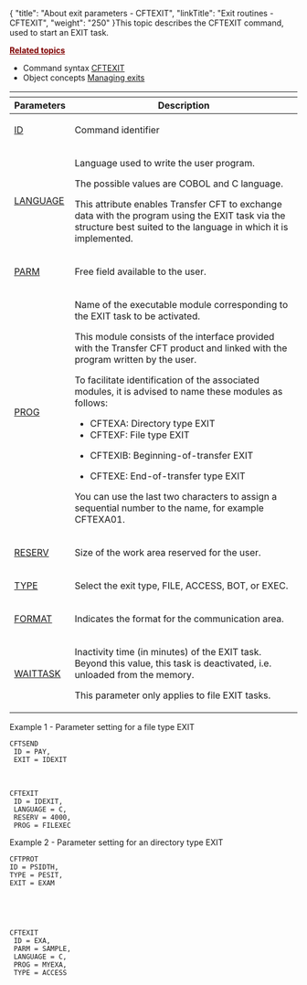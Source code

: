 {
    "title": "About exit parameters - CFTEXIT",
    "linkTitle": "Exit routines - CFTEXIT",
    "weight": "250"
}<span id="Activating_an_exit_command_line"></span>This topic describes the
CFTEXIT command, used to start an EXIT task.

<span style="color: #800000;font-weight: bold;text-decoration: underline;">Related
topics</span>

-   Command syntax
    [CFTEXIT](../../../command_summary#CFTEXIT)
-   Object concepts
    [Managing exits](../../../../app_integration_intro/managing_exits)

<table>
         
         
         
   
   <th>
      <tr>
<th>Parameters         </th>
<th>Description         </th>
      </tr>
   </thead>
   <tbody>
      <tr>
         <td><p><a href="../../../command_summary/parameter_intro/id">ID</a></p>         </td>
         <td><p>Command identifier</p>         </td>
      </tr>
      <tr>
         <td><p><a href="../../../command_summary/parameter_intro/language">LANGUAGE</a></p>         </td>
         <td><p>Language used to write the user program.</p>
<p>The possible values are COBOL and C language.</p>
<p>This attribute enables Transfer CFT to exchange data with
the program using the EXIT task via the structure best suited to the language
in which it is implemented.</p>         </td>
      </tr>
      <tr>
         <td><p><a href="../../../command_summary/parameter_intro/parm">PARM</a> </p>         </td>
         <td><p>Free field available to the user.</p>         </td>
      </tr>
      <tr>
         <td><p><a href="../../../command_summary/parameter_intro/prog">PROG</a></p>         </td>
         <td><p>Name of the executable module corresponding to the EXIT
task to be activated.</p>
<p>This module consists of the interface provided with the
Transfer CFT product and linked with the program written by the user.</p>
<p>To facilitate identification of the associated
modules, it is advised to name these modules as follows:</p>
<ul>
<li>CFTEXA:
Directory type EXIT</li>
<li>CFTEXF:
File type EXIT</li>
<li><p>CFTEXIB: Beginning-of-transfer EXIT</p></li>
<li>CFTEXE:
End-of-transfer type EXIT</li>
</ul>
<p>You can use the last two characters to assign a sequential
number to the name, for example CFTEXA01.</p>         </td>
      </tr>
      <tr>
         <td><p><a href="../../../command_summary/parameter_intro/reserv">RESERV</a></p>         </td>
         <td><p>Size of the work area reserved for the user.</p>         </td>
      </tr>
      <tr>
         <td><p><a href="../../../command_summary/parameter_intro/type">TYPE</a></p>         </td>
         <td><p>Select the exit type, FILE, ACCESS, BOT, or EXEC.</p>         </td>
      </tr>
      <tr>
         <td><p><a href="../../../command_summary/parameter_intro/format">FORMAT</a></p>         </td>
         <td><p>Indicates the format for the communication area.</p>         </td>
      </tr>
      <tr>
         <td><p><a href="../../../command_summary/parameter_intro/waittask">WAITTASK</a></p>         </td>
         <td><p>Inactivity time (in minutes) of the EXIT task. Beyond this
value, this task is deactivated, i.e. unloaded from the memory.</p>
<p>This parameter only applies to file EXIT tasks.</p>         </td>
      </tr>
   </tbody>
</table>

Example 1 - Parameter setting for a file
type EXIT



    CFTSEND
     ID = PAY,
     EXIT = IDEXIT

 


    CFTEXIT
     ID = IDEXIT,
     LANGUAGE = C,
     RESERV = 4000,
     PROG = FILEXEC

Example 2 - Parameter setting for an directory
type EXIT



    CFTPROT
    ID = PSIDTH,
    TYPE = PESIT,
    EXIT = EXAM

     

 


    CFTEXIT
     ID = EXA,
     PARM = SAMPLE,
     LANGUAGE = C,
     PROG = MYEXA,
     TYPE = ACCESS

